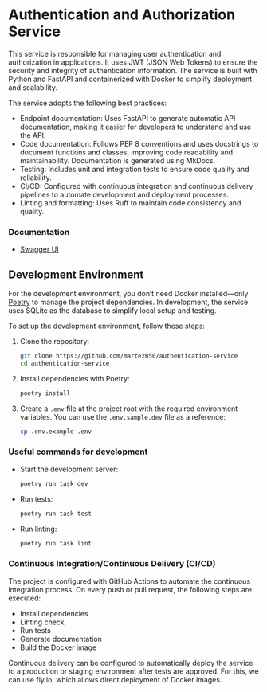 # Authentication and Authorization Service

This service is responsible for managing user authentication and authorization in applications. It uses JWT (JSON Web Tokens) to ensure the security and integrity of authentication information. The service is built with Python and FastAPI and containerized with Docker to simplify deployment and scalability.

The service adopts the following best practices:

- Endpoint documentation: Uses FastAPI to generate automatic API documentation, making it easier for developers to understand and use the API.
- Code documentation: Follows PEP 8 conventions and uses docstrings to document functions and classes, improving code readability and maintainability. Documentation is generated using MkDocs.
- Testing: Includes unit and integration tests to ensure code quality and reliability.
- CI/CD: Configured with continuous integration and continuous delivery pipelines to automate development and deployment processes.
- Linting and formatting: Uses Ruff to maintain code consistency and quality.

### Documentation

- [Swagger UI](https://marte2050.github.io/authentication-service/)

## Development Environment

For the development environment, you don’t need Docker installed—only [Poetry](https://python-poetry.org/docs/) to manage the project dependencies. In development, the service uses SQLite as the database to simplify local setup and testing.

To set up the development environment, follow these steps:

1. Clone the repository:
   ```bash
   git clone https://github.com/marte2050/authentication-service
   cd authentication-service
   ```

2. Install dependencies with Poetry:
   ```bash
   poetry install
   ```

3. Create a `.env` file at the project root with the required environment variables. You can use the `.env.sample.dev` file as a reference:
   ```bash
   cp .env.example .env
   ```

### Useful commands for development

- Start the development server:
   ```bash
   poetry run task dev
   ```

- Run tests:
   ```bash
   poetry run task test
   ```

- Run linting:
   ```bash
   poetry run task lint
   ```

### Continuous Integration/Continuous Delivery (CI/CD)

The project is configured with GitHub Actions to automate the continuous integration process. On every push or pull request, the following steps are executed:

- Install dependencies
- Linting check
- Run tests
- Generate documentation
- Build the Docker image

Continuous delivery can be configured to automatically deploy the service to a production or staging environment after tests are approved. For this, we can use fly.io, which allows direct deployment of Docker images.
